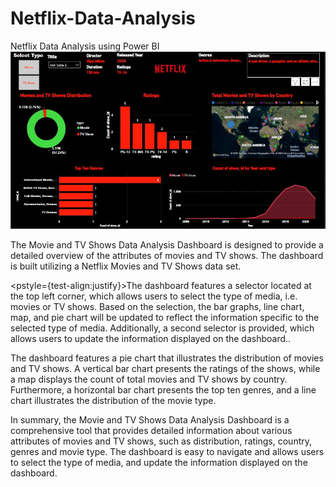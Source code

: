 # Netflix-Data-Analysis
Netflix Data Analysis using Power BI
<br>
<img src="https://github.com/AliNaqvi110/Netflix-Data-Analysis/blob/main/Netflix.jpg">

<p style={test-align:justify}>The Movie and TV Shows Data Analysis Dashboard is designed to provide a detailed overview of the attributes of movies and TV shows. The dashboard is built utilizing a Netflix Movies and TV Shows data set.</p>

<pstyle={test-align:justify}>The dashboard features a selector located at the top left corner, which allows users to select the type of media, i.e. movies or TV shows. Based on the selection, the bar graphs, line chart, map, and pie chart will be updated to reflect the information specific to the selected type of media. Additionally, a second selector is provided, which allows users to update the information displayed on the dashboard..</p>

<p>The dashboard features a pie chart that illustrates the distribution of movies and TV shows. A vertical bar chart presents the ratings of the shows, while a map displays the count of total movies and TV shows by country. Furthermore, a horizontal bar chart presents the top ten genres, and a line chart illustrates the distribution of the movie type.</p>

<p>In summary, the Movie and TV Shows Data Analysis Dashboard is a comprehensive tool that provides detailed information about various attributes of movies and TV shows, such as distribution, ratings, country, genres and movie type. The dashboard is easy to navigate and allows users to select the type of media, and update the information displayed on the dashboard.</p>
